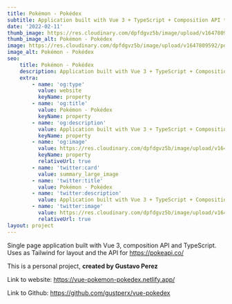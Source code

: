```yaml
---
title: Pokémon - Pokédex
subtitle: Application built with Vue 3 + TypeScript + Composition API that consumes the API of Pokeapi.co
date: '2022-02-11'
thumb_image: https://res.cloudinary.com/dpfdgvz5b/image/upload/v1647809592/porfolio/t96qnb6mivl0xbjecfxz.png
thumb_image_alt: Pokémon - Pokédex
image: https://res.cloudinary.com/dpfdgvz5b/image/upload/v1647809592/porfolio/t96qnb6mivl0xbjecfxz.png
image_alt: Pokémon - Pokédex
seo:
    title: Pokémon - Pokédex
    description: Application built with Vue 3 + TypeScript + Composition API that consumes the API of Pokeapi.co
    extra:
        - name: 'og:type'
          value: website
          keyName: property
        - name: 'og:title'
          value: Pokémon - Pokédex
          keyName: property
        - name: 'og:description'
          value: Application built with Vue 3 + TypeScript + Composition API that consumes the API of Pokeapi.co
          keyName: property
        - name: 'og:image'
          value: https://res.cloudinary.com/dpfdgvz5b/image/upload/v1647809592/porfolio/t96qnb6mivl0xbjecfxz.png
          keyName: property
          relativeUrl: true
        - name: 'twitter:card'
          value: summary_large_image
        - name: 'twitter:title'
          value: Pokémon - Pokédex
        - name: 'twitter:description'
          value: Application built with Vue 3 + TypeScript + Composition API that consumes the API of Pokeapi.co
        - name: 'twitter:image'
          value: https://res.cloudinary.com/dpfdgvz5b/image/upload/v1647809592/porfolio/t96qnb6mivl0xbjecfxz.png
          relativeUrl: true
layout: project
---
```


Single page application built with Vue 3, composition API and TypeScript. Uses as Tailwind for layout and the API for https://pokeapi.co/

This is a personal project, **created by Gustavo Perez**

Link to website: https://vue-pokemon-pokedex.netlify.app/

Link to Github: https://github.com/gustperx/vue-pokedex